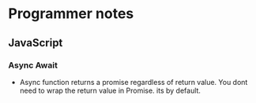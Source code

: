 # Programmer notes
## JavaScript

### Async Await
* Async function returns a promise regardless of return value. You dont need to wrap the return value in Promise. its by default.
